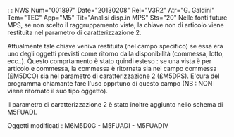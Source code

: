 :  : NWS Num="001897" Date="20130208" Rel="V3R2" Atr="G. Galdini" Tem="TEC" App="M5" Tit="Analisi disp.in MPS" Sts="20"
Nelle fonti future MPS, se non scelto il raggruppamento viste, la chiave non di articolo viene restituita nel parametro di caratterizzazione 2.

Attualmente tale chiave veniva restituita (nel campo specifico) se essa era uno degli oggetti previsti come ritorno dalla disponibilità (commessa, lotto, ecc..).
Questo comprtamento è stato quindi esteso :  se una vista è per articolo e commessa, la commessa è ritornata sia nel campo commessa (£M5DCO) sia nel parametro di caratterizzazione 2 (£M5DPS).
E'cura del programma chiamante fare l'uso opprtuno di questo campo (NB :  NON viene ritornato il suo
tipo oggetto).

Il parametro di caratterizzazione 2 è stato inoltre aggiunto nello schema di M5FUADI.

Oggetti modificati : 
M6M5D0G - M5FUADI - M5FUADIV
